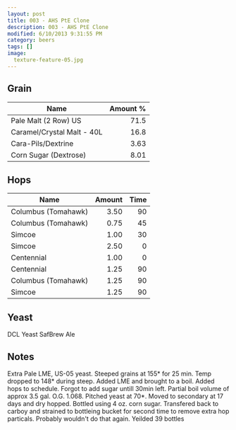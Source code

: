```yaml
---
layout: post
title: 003 - AHS PtE Clone
description: 003 - AHS PtE Clone
modified: 6/10/2013 9:31:55 PM
category: beers
tags: []
image:
  texture-feature-05.jpg
---
```



## Grain

| Name | Amount %|
| ---- | ------: |
| Pale Malt (2 Row) US | 71.5 
| Caramel/Crystal Malt - 40L | 16.8 
| Cara-Pils/Dextrine | 3.63 
| Corn Sugar (Dextrose) | 8.01 

## Hops

| Name | Amount | Time |
| ---- | -----: | ---: |
| Columbus (Tomahawk) | 3.50 | 90 
| Columbus (Tomahawk) | 0.75 | 45 
| Simcoe | 1.00 | 30 
| Simcoe | 2.50 | 0 
| Centennial | 1.00 | 0 
| Centennial | 1.25 | 90 
| Columbus (Tomahawk) | 1.25 | 90 
| Simcoe | 1.25 | 90 

## Yeast
DCL Yeast SafBrew Ale

## Notes
Extra Pale  LME, US-05 yeast.
Steeped grains at 155\* for 25 min. Temp dropped to 148\* during steep. Added LME and brought to a boil. Added hops to schedule. Forgot to add sugar untill 30min left. Partial boil volume of approx 3.5 gal. O.G. 1.068. Pitched yeast at 70\*. Moved to secondary at 17 days and dry hopped. Bottled using 4 oz. corn sugar. Transfered back to carboy and strained to bottleing bucket for second time to remove extra hop particals. Probably wouldn&#39;t do that again. Yeilded 39 bottles
